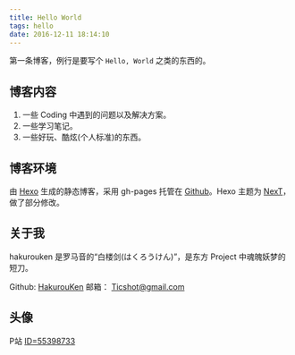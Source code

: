 ```yaml
---
title: Hello World
tags: hello
date: 2016-12-11 18:14:10
---
```


第一条博客，例行是要写个 `Hello, World` 之类的东西的。

<!-- more -->

## 博客内容

1. 一些 Coding 中遇到的问题以及解决方案。
2. 一些学习笔记。
3. 一些好玩、酷炫(个人标准)的东西。

## 博客环境

由 [Hexo](https://github.com/hexojs/hexo) 生成的静态博客，采用 gh-pages 托管在 [Github](https://github.com/HakurouKen/hakurouken.github.io/)。Hexo 主题为 [NexT](https://github.com/iissnan/hexo-theme-next)，做了部分修改。

## 关于我

hakurouken 是罗马音的“白楼剑(はくろうけん)”，是东方 Project 中魂魄妖梦的短刀。

Github: [HakurouKen](https://github.com/HakurouKen/)
邮箱： [Ticshot@gmail.com](mailto:Ticshot@gmail.com)

## 头像

P站 [ID=55398733](http://www.pixiv.net/member_illust.php?mode=medium&illust_id=55398733)
